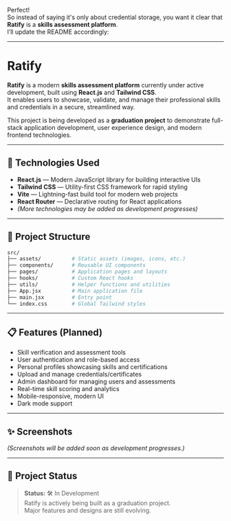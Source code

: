 Perfect!  
So instead of saying it's only about credential storage, you want it clear that **Ratify** is a **skills assessment platform**.  
I’ll update the README accordingly:

---

# Ratify

**Ratify** is a modern **skills assessment platform** currently under active development, built using **React.js** and **Tailwind CSS**.  
It enables users to showcase, validate, and manage their professional skills and credentials in a secure, streamlined way.

This project is being developed as a **graduation project** to demonstrate full-stack application development, user experience design, and modern frontend technologies.

---

## 🚀 Technologies Used

- **React.js** — Modern JavaScript library for building interactive UIs
- **Tailwind CSS** — Utility-first CSS framework for rapid styling
- **Vite** — Lightning-fast build tool for modern web projects
- **React Router** — Declarative routing for React applications
- *(More technologies may be added as development progresses)*

---

## 📂 Project Structure

```bash
src/
├── assets/          # Static assets (images, icons, etc.)
├── components/      # Reusable UI components
├── pages/           # Application pages and layouts
├── hooks/           # Custom React hooks
├── utils/           # Helper functions and utilities
├── App.jsx          # Main application file
├── main.jsx         # Entry point
└── index.css        # Global Tailwind styles
```

---

## 📋 Features (Planned)

- Skill verification and assessment tools
- User authentication and role-based access
- Personal profiles showcasing skills and certifications
- Upload and manage credentials/certificates
- Admin dashboard for managing users and assessments
- Real-time skill scoring and analytics
- Mobile-responsive, modern UI
- Dark mode support

---

## ✨ Screenshots

*(Screenshots will be added soon as development progresses.)*

---

## 📅 Project Status

> **Status:** 🛠️ In Development  
> Ratify is actively being built as a graduation project.  
> Major features and designs are still evolving.


